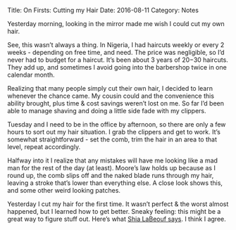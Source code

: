 Title: On Firsts: Cutting my Hair
Date: 2016-08-11
Category: Notes



Yesterday morning, looking in the mirror made me wish I could cut my own hair.

See, this wasn’t always a thing. In Nigeria, I had haircuts weekly or every 2 weeks - depending on free time, and need. The price was negligible, so I’d never had to budget for a haircut. 
It’s been about 3 years of $20-$30 haircuts. They add up, and sometimes I avoid going into the barbershop twice in one calendar month.

Realizing that many people simply cut their own hair, I decided to learn whenever the chance came. My cousin could and the convenience this ability brought, plus time & cost savings weren’t lost on me. So far I’d been able to manage shaving and doing a little side fade with my clippers.

Tuesday and I need to be in the office by afternoon, so there are only a few hours to sort out my hair situation. I grab the clippers and get to work. It’s somewhat straightforward - set the comb, trim the hair in an area to that level, repeat accordingly.

Halfway into it I realize that any mistakes will have me looking like a mad man for the rest of the day (at least).
Moore’s law holds up because as I round up, the comb slips off and the naked blade runs through my hair, leaving a stroke that’s lower than everything else. A close look shows this, and some other weird looking patches. 

Yesterday I cut my hair for the first time. It wasn’t perfect & the worst almost happened, but I learned how to get better. Sneaky feeling: this might be a great way to figure stuff out. 
Here’s what [Shia LaBeouf says](https://www.youtube.com/watch?v=ZXsQAXx_ao0). I think I agree.
